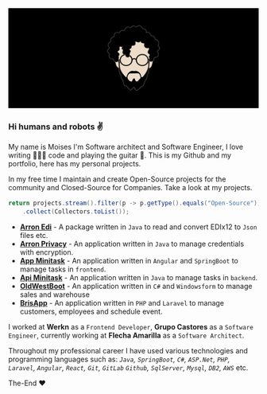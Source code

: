 <img src="assets/img/wallpaper.png"/>

### Hi humans and robots ✌️

My name is Moises I'm Software architect and Software Engineer, I love writing 👨🏻‍💻 code and playing the guitar 🎸. This is my Github and my portfolio, here has my personal projects.

In my free time I maintain and create Open-Source projects for the community and Closed-Source for Companies. Take a look at my projects.

```Java
return projects.stream().filter(p -> p.getType().equals("Open-Source"))
    .collect(Collectors.toList());
```
- **[Arron Edi](https://github.com/moisesarrona/arron-edi)** - A package written in `Java` to read and convert EDIx12 to `Json` files etc.
- **[Arron Privacy]()** - An application written in `Java` to manage credentials with encryption.
- **[App Minitask](https://github.com/moisesarrona/app-minitask)** - An application written in `Angular` and `SpringBoot` to manage tasks in `frontend`.
- **[Api Minitask](https://github.com/moisesarrona/api-minitask)** - An application written in `Java` to manage tasks in `backend`.
- **[OldWestBoot](https://github.com/moisesarrona/OldWestBoots)** - An application written in `C#` and `Windowsform` to manage sales and warehouse
- **[BrisApp](https://github.com/moisesarrona/brisapp)** - An application written in `PHP` and `Laravel` to manage customers, employees and schedule event.

I worked at **Werkn** as a `Frontend Developer`, **Grupo Castores** as a `Software Engineer`, currently working at **Flecha Amarilla** as a `Software Architect`. 

Throughout my professional career I have used various technologies and programming languages such as: *`Java`, `SpringBoot`, `C#`, `ASP.Net`, `PHP`, `Laravel`, `Angular`, `React`, `Git`, `GitLab` `Github`, `SqlServer`, `Mysql`, `DB2`, `AWS`* etc.

The-End ❤️ 